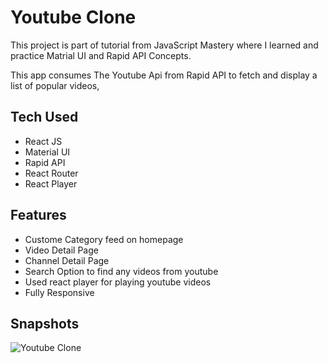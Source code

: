 # Youtube Clone

This project is part of tutorial from JavaScript Mastery where I learned and practice Matrial UI and Rapid API Concepts.

This app consumes The Youtube Api from Rapid API to fetch and display a list of popular videos,

## Tech Used
- React JS
- Material UI
- Rapid API
- React Router
- React Player

## Features
- Custome Category feed on homepage
- Video Detail Page
- Channel Detail Page
- Search Option to find any videos from youtube
- Used react player for playing youtube videos
- Fully Responsive

## Snapshots
![Youtube Clone](youtube-snapshot.gif)